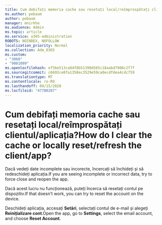 ```yaml
---
title: Cum debifați memoria cache sau resetați local/reîmprospătați clientul/aplicația?
ms.author: pebaum
author: pebaum
manager: mnirkhe
ms.audience: Admin
ms.topic: article
ms.service: o365-administration
ROBOTS: NOINDEX, NOFOLLOW
localization_priority: Normal
ms.collection: Adm_O365
ms.custom:
- "3060"
- "9001099"
ms.openlocfilehash: ef56e513ca04f8b51390d565c18aabd7908c2f7f
ms.sourcegitcommit: c6692ce0fa1358ec3529e59ca0ecdfdea4cdc759
ms.translationtype: MT
ms.contentlocale: ro-RO
ms.lasthandoff: 09/15/2020
ms.locfileid: "47780287"
---
```

# <a name="how-do-i-clear-the-cache-or-locally-resetrefresh-the-clientapp"></a><span data-ttu-id="6d5d6-102">Cum debifați memoria cache sau resetați local/reîmprospătați clientul/aplicația?</span><span class="sxs-lookup"><span data-stu-id="6d5d6-102">How do I clear the cache or locally reset/refresh the client/app?</span></span>

<span data-ttu-id="6d5d6-103">Dacă vedeți date incomplete sau incorecte, încercați să închideți și să redeschideți aplicația.</span><span class="sxs-lookup"><span data-stu-id="6d5d6-103">If you are seeing incomplete or incorrect data, try to force close and reopen the app.</span></span>  

<span data-ttu-id="6d5d6-104">Dacă acest lucru nu funcționează, puteți încerca să resetați contul pe dispozitiv.</span><span class="sxs-lookup"><span data-stu-id="6d5d6-104">If that doesn't work, you can try to reset the account on the device.</span></span>
 
<span data-ttu-id="6d5d6-105">Deschideți aplicația, accesați **Setări**, selectați contul de e-mail și alegeți **Reinițializare cont**.</span><span class="sxs-lookup"><span data-stu-id="6d5d6-105">Open the app, go to **Settings**, select the email account, and choose **Reset Account**.</span></span>